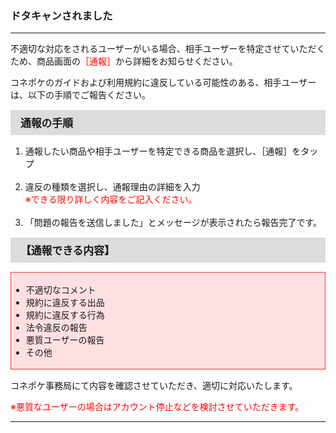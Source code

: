 <h3>ドタキャンされました</h3>
<hr>

不適切な対応をされるユーザーがいる場合、相手ユーザーを特定させていただくため、商品画面の<font color="#ff0000">［通報］</font>から詳細をお知らせください。

コネポケのガイドおよび利用規約に違反している可能性のある、相手ユーザーは、以下の手順でご報告ください。

<div style="padding: 7px 15px; margin-top: 15px; margin-bottom: 15px; border: 1px solid #dcdcdc; background-color: #dcdcdc; font-size: 120%">
<strong>通報の手順</strong>
</div>

<ol>
<li>通報したい商品や相手ユーザーを特定できる商品を選択し、［通報］をタップ</li>
<br>
<li>違反の種類を選択し、通報理由の詳細を入力<br>
<font color="#ff0000">※できる限り詳しく内容をご記入ください。</font></li>
<br>
<li>「問題の報告を送信しました」とメッセージが表示されたら報告完了です。</li>
</ol>

<div style="padding: 7px 15px; margin-top: 15px; margin-bottom: 15px; border: 1px solid #dcdcdc; background-color: #dcdcdc; font-size: 120%">
<strong>【通報できる内容】</strong>
</div>

<div style="padding: 3px 15px 3px 0px; margin-top: 15px; margin-bottom: 15px; border: 1px solid #ff3333; background-color: #ffe0e2;">
<ul>
<li>不適切なコメント</li>
<li>規約に違反する出品</li>
<li>規約に違反する行為</li>
<li>法令違反の報告</li>
<li>悪質ユーザーの報告</li>
<li>その他</li>
</ul>
</div>

コネポケ事務局にて内容を確認させていただき、適切に対応いたします。

<font color="#ff0000">※悪質なユーザーの場合はアカウント停止などを検討させていただきます。</font>

<hr>